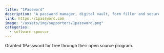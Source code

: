 ```yaml
---
title: "1Password"
description: "A password manager, digital vault, form filler and secure digital wallet. 1Password remembers all your passwords for you to help keep account information safe."
link: https://1password.com
image: "/assets/img/supporters/1password.png"
categories:
  - software-sponsor
---
```


Granted 1Password for free through their open source program.